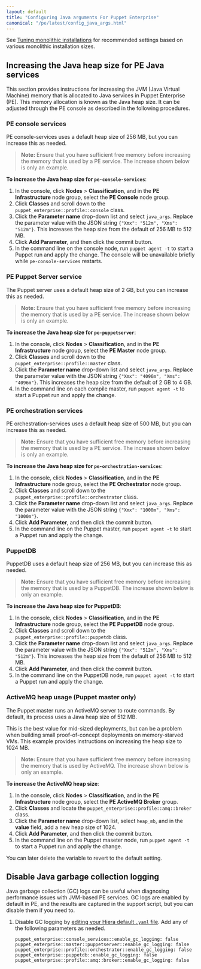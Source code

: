 ```yaml
---
layout: default
title: "Configuring Java arguments For Puppet Enterprise"
canonical: "/pe/latest/config_java_args.html"
---
```


See [Tuning monolithic installations](./config_monolithic.html) for recommended settings based on various monolithic installation sizes.

## Increasing the Java heap size for PE Java services

This section provides instructions for increasing the JVM (Java Virtual Machine) memory that is allocated to Java services in Puppet Enterprise (PE). This memory allocation is known as the Java heap size. It can be adjusted through the PE console as described in the following procedures.


### PE console services

PE console-services uses a default heap size of 256 MB, but you can increase this as needed.

> **Note:** Ensure that you have sufficient free memory before increasing the memory that is used by a PE service. The increase shown below is only an example.

**To increase the Java heap size for `pe-console-services`**:

1. In the console, click **Nodes** > **Classification**, and in the **PE Infrastructure** node group, select the **PE Console** node group.
2. Click **Classes** and scroll down to the `puppet_enterprise::profile::console` class.
3. Click the **Parameter name** drop-down list and select `java_args`. Replace the parameter value with the JSON string `{"Xmx": "512m", "Xms": "512m"}`. This increases the heap size from the default of 256 MB to 512 MB.
4. Click **Add Parameter**, and then click the commit button.
5. In the command line on the console node, run `puppet agent -t` to start a Puppet run and apply the change. The console will be unavailable briefly while `pe-console-services` restarts.

### PE Puppet Server service

The Puppet server uses a default heap size of 2 GB, but you can increase this as needed.

> **Note:** Ensure that you have sufficient free memory before increasing the memory that is used by a PE service. The increase shown below is only an example.

**To increase the Java heap size for `pe-puppetserver`**:

1. In the console, click **Nodes** > **Classification**, and in the **PE Infrastructure** node group, select the **PE Master** node group.
2. Click **Classes** and scroll down to the `puppet_enterprise::profile::master` class.
3. Click the **Parameter name** drop-down list and select `java_args`. Replace the parameter value with the JSON string `{"Xmx": "4096m", "Xms": "4096m"}`. This increases the heap size from the default of 2 GB to 4 GB.
4. In the command line on each compile master, run `puppet agent -t` to start a Puppet run and apply the change.

### PE orchestration services

PE orchestration-services uses a default heap size of 500 MB, but you can increase this as needed.

> **Note:** Ensure that you have sufficient free memory before increasing the memory that is used by a PE service. The increase shown below is only an example.

**To increase the Java heap size for `pe-orchestration-services`**:

1. In the console, click **Nodes** > **Classification**, and in the **PE Infrastructure** node group, select the **PE Orchestrator** node group.
2. Click **Classes** and scroll down to the `puppet_enterprise::profile::orchestrator` class.
3. Click the **Parameter name** drop-down list and select `java_args`. Replace the parameter value with the JSON string `{"Xmx": "1000m", "Xms": "1000m"}`. 
4. Click **Add Parameter**, and then click the commit button.
5. In the command line on the Puppet master, run `puppet agent -t` to start a Puppet run and apply the change.


### PuppetDB

PuppetDB uses a default heap size of 256 MB, but you can increase this as needed.

> **Note:** Ensure that you have sufficient free memory before increasing the memory that is used by a PuppetDB. The increase shown below is only an example.

**To increase the Java heap size for PuppetDB**:

1. In the console, click **Nodes** > **Classification**, and in the **PE Infrastructure** node group, select the **PE PuppetDB** node group.
2. Click **Classes** and scroll down to the `puppet_enterprise::profile::puppetdb` class.
3. Click the **Parameter name** drop-down list and select `java_args`. Replace the parameter value with the JSON string `{"Xmx": "512m", "Xms": "512m"}`. This increases the heap size from the default of 256 MB to 512 MB.
4. Click **Add Parameter**, and then click the commit button.
5. In the command line on the PuppetDB node, run `puppet agent -t` to start a Puppet run and apply the change.

### ActiveMQ heap usage (Puppet master only)

The Puppet master runs an ActiveMQ server to route commands. By default, its process uses a Java heap size of 512 MB. 

This is the best value for mid-sized deployments, but can be a problem when building small proof-of-concept deployments on memory-starved VMs. This example provides instructions on increasing the heap size to 1024 MB.

> **Note:** Ensure that you have sufficient free memory before increasing the memory that is used by ActiveMQ. The increase shown below is only an example.

**To increase the ActiveMQ heap size**:

1. In the console, click **Nodes** > **Classification**, and in the **PE Infrastructure** node group, select the **PE ActiveMQ Broker** group.
2. Click **Classes** and locate the `puppet_enterprise::profile::amq::broker` class.
3. Click the **Parameter name** drop-down list, select `heap_mb`, and in the __value__ field, add a new heap size of 1024.
4. Click **Add Parameter**, and then click the commit button.
5. In the command line on the Puppet maseter node, run `puppet agent -t` to start a Puppet run and apply the change.


You can later delete the variable to revert to the default setting.

## Disable Java garbage collection logging

Java garbage collection (GC) logs can be useful when diagnosing performance issues with JVM-based PE services. GC logs are enabled by default in PE, and the results are captured in the support script, but you can disable them if you need to.

1. Disable GC logging by [editing your Hiera default `.yaml` file](./config_intro.html#configure-settings-with-hiera). Add any of the following parameters as needed. 

   ~~~
   puppet_enterprise::console_services::enable_gc_logging: false 
   puppet_enterprise::master::puppetserver::enable_gc_logging: false 
   puppet_enterprise::profile::orchestrator::enable_gc_logging: false 
   puppet_enterprise::puppetdb::enable_gc_logging: false 
   puppet_enterprise::profile::amq::broker::enable_gc_logging: false 
   ~~~
